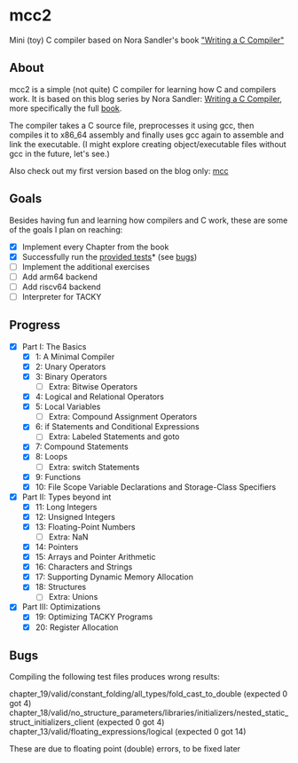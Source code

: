 # mcc2

Mini (toy) C compiler based on Nora Sandler's book ["Writing a C Compiler"](https://nostarch.com/writing-c-compiler)

## About

mcc2 is a simple (not quite) C compiler for learning how C and compilers work.
It is based on this blog series by Nora Sandler: [Writing a C Compiler](https://norasandler.com/2017/11/29/Write-a-Compiler.html), more specifically the full [book](https://norasandler.com/book/).

The compiler takes a C source file, preprocesses it using gcc, then compiles it to x86_64 assembly and finally uses gcc again to assemble and link the executable. (I might explore creating object/executable files without gcc in the future, let's see.)

Also check out my first version based on the blog only: [mcc](https://github.com/rumkugel13/mcc)

## Goals

Besides having fun and learning how compilers and C work, these are some of the goals I plan on reaching:

- [X] Implement every Chapter from the book
- [X] Successfully run the [provided tests](https://github.com/nlsandler/writing-a-c-compiler-tests)* (see [bugs](#Bugs))
- [ ] Implement the additional exercises
- [ ] Add arm64 backend
- [ ] Add riscv64 backend
- [ ] Interpreter for TACKY

## Progress

- [X] Part I: The Basics
  - [X] 1: A Minimal Compiler
  - [X] 2: Unary Operators
  - [X] 3: Binary Operators
    - [ ] Extra: Bitwise Operators
  - [X] 4: Logical and Relational Operators
  - [X] 5: Local Variables
    - [ ] Extra: Compound Assignment Operators
  - [X] 6: if Statements and Conditional Expressions
    - [ ] Extra: Labeled Statements and goto
  - [X] 7: Compound Statements
  - [X] 8: Loops
    - [ ] Extra: switch Statements
  - [X] 9: Functions
  - [X] 10: File Scope Variable Declarations and Storage-Class Specifiers
- [X] Part II: Types beyond int
  - [X] 11: Long Integers
  - [X] 12: Unsigned Integers
  - [X] 13: Floating-Point Numbers
    - [ ] Extra: NaN
  - [X] 14: Pointers
  - [X] 15: Arrays and Pointer Arithmetic
  - [X] 16: Characters and Strings
  - [X] 17: Supporting Dynamic Memory Allocation
  - [X] 18: Structures
    - [ ] Extra: Unions
- [X] Part III: Optimizations
  - [X] 19: Optimizing TACKY Programs
  - [X] 20: Register Allocation

## Bugs

Compiling the following test files produces wrong results:

chapter_19/valid/constant_folding/all_types/fold_cast_to_double
  (expected 0 got 4)
chapter_18/valid/no_structure_parameters/libraries/initializers/nested_static_struct_initializers_client
  (expected 0 got 4)
chapter_13/valid/floating_expressions/logical
  (expected 0 got 14)

These are due to floating point (double) errors, to be fixed later